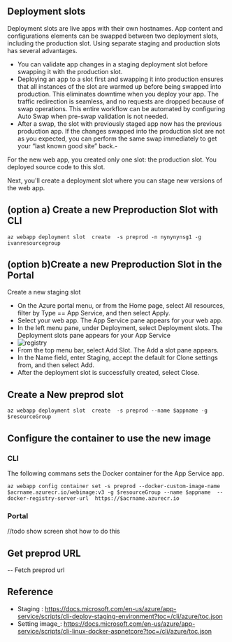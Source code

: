 ## Deployment slots 

Deployment slots are live apps with their own hostnames. App content and configurations elements can be swapped between two deployment slots, including the production slot.
Using separate staging and production slots has several advantages.

- You can validate app changes in a staging deployment slot before swapping it with the production slot.
- Deploying an app to a slot first and swapping it into production ensures that all instances of the slot are warmed up before being swapped into production. This eliminates downtime when you deploy your app. The traffic redirection is seamless, and no requests are dropped because of swap operations. This entire workflow can be automated by configuring Auto Swap when pre-swap validation is not needed.
- After a swap, the slot with previously staged app now has the previous production app. If the changes swapped into the production slot are not as you expected, you can perform the same swap immediately to get your “last known good site” back.- 

For the new web app, you created only one slot: the production slot. You deployed source code to this slot.

Next, you'll create a deployment slot where you can stage new versions of the web app.

## (option a) Create a new Preproduction Slot with CLI 
```
az webapp deployment slot  create  -s preprod -n nynynynsg1 -g ivanresourcegroup
```
## (option b)Create a new Preproduction Slot in the Portal 
Create a new staging slot

- On the Azure portal menu, or from the Home page, select All resources, filter by Type == App Service, and then select Apply.
- Select your web app. The App Service pane appears for your web app.
- In the left menu pane, under Deployment, select Deployment slots. The Deployment slots pane appears for your App Service
- ![registry](./img/1slot.png)
- From the top menu bar, select Add Slot. The Add a slot pane appears.
- In the Name field, enter Staging, accept the default for Clone settings from, and then select Add.
- After the deployment slot is successfully created, select Close.

## Create a New preprod slot 
```
az webapp deployment slot  create  -s preprod --name $appname -g $resourceGroup

```
## Configure the container to use the new image 

### CLI
The following commans sets the Docker container for the App Service app.
```
az webapp config container set -s preprod --docker-custom-image-name $acrname.azurecr.io/webimage:v3 -g $resourceGroup --name $appname  --docker-registry-server-url  https://$acrname.azurecr.io
```

### Portal 
//todo show screen shot how to do this 

## Get preprod URL 
-- Fetch preprod url 



## Reference 
  
 -  Staging : https://docs.microsoft.com/en-us/azure/app-service/scripts/cli-deploy-staging-environment?toc=/cli/azure/toc.json
 -  Setting image_: https://docs.microsoft.com/en-us/azure/app-service/scripts/cli-linux-docker-aspnetcore?toc=/cli/azure/toc.json






